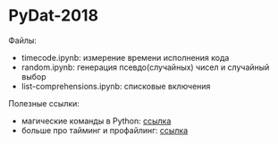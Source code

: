 # PyDat-2018

Файлы:

* timecode.ipynb: измерение времени исполнения кода
* random.ipynb: генерация псевдо(случайных) чисел и случайный выбор
* list-comprehensions.ipynb: списковые включения


Полезные ссылки:

* магические команды в Python: [ссылка](https://ipython.readthedocs.io/en/stable/interactive/magics.html)
* больше про тайминг и профайлинг: [ссылка](http://pynash.org/2013/03/06/timing-and-profiling/)